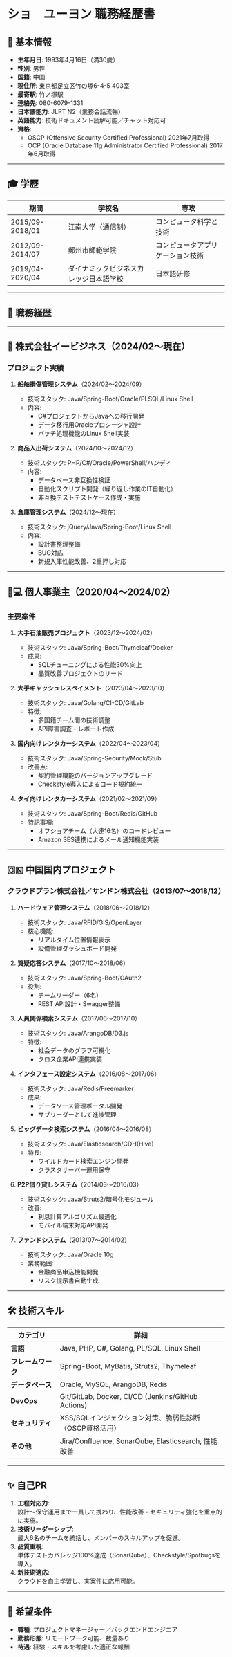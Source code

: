 # ショ　ユーヨン 職務経歴書


## 🧑 基本情報
- **生年月日**: 1993年4月16日（満30歳）  
- **性別**: 男性  
- **国籍**: 中国  
- **現住所**: 東京都足立区竹の塚6-4-5 403室  
- **最寄駅**: 竹ノ塚駅  
- **連絡先**: 080-6079-1331  
- **日本語能力**: JLPT N2（業務会話流暢）  
- **英語能力**: 技術ドキュメント読解可能／チャット対応可  
- **資格**:  
  - OSCP (Offensive Security Certified Professional) 2021年7月取得  
  - OCP (Oracle Database 11g Administrator Certified Professional) 2017年6月取得  

---

## 🎓 学歴
| 期間           | 学校名                             | 専攻                     |
|----------------|------------------------------------|--------------------------|
| 2015/09-2018/01 | 江南大学（通信制）                | コンピュータ科学と技術   |
| 2012/09-2014/07 | 鄭州市師範学院                   | コンピュータアプリケーション技術 |
| 2019/04-2020/04 | ダイナミックビジネスカレッジ日本語学校 | 日本語研修               |

---

## 💼 職務経歴
---

## 🏢 株式会社イービジネス（2024/02～現在）
### プロジェクト実績
1. **船舶損傷管理システム**（2024/02～2024/09）  
   - 技術スタック: Java/Spring-Boot/Oracle/PLSQL/Linux Shell  
   - 内容:  
     - C#プロジェクトからJavaへの移行開発  
     - データ移行用Oracleプロシージャ設計  
     - バッチ処理機能のLinux Shell実装  

2. **商品入出荷システム**（2024/10～2024/12）  
   - 技術スタック: PHP/C#/Oracle/PowerShell/ハンディ   
   - 内容:  
     - データベース非互換性検証  
     - 自動化スクリプト開発（繰り返し作業のIT自動化）  
     - 非互換テストテストケース作成・実施  

3. **倉庫管理システム**（2024/12～現在）  
   - 技術スタック: jQuery/Java/Spring-Boot/Linux Shell  
   - 内容:  
     - 設計書整理整備  
     - BUG対応
     - 新規入庫性能改善、2重押し対応  

---

## 🧑💻 個人事業主（2020/04～2024/02）
### 主要案件
1. **大手石油販売プロジェクト**（2023/12～2024/02）  
   - 技術スタック: Java/Spring-Boot/Thymeleaf/Docker  
   - 成果:  
     - SQLチューニングによる性能30%向上  
     - 品質改善プロジェクトのリード  

2. **大手キャッシュレスペイメント**（2023/04～2023/10）  
   - 技術スタック: Java/Golang/CI-CD/GitLab  
   - 特徴:  
     - 多国籍チーム間の技術調整  
     - API障害調査・レポート作成  

3. **国内向けレンタカーシステム**（2022/04～2023/04）  
   - 技術スタック: Java/Spring-Security/Mock/Stub  
   - 改善点:  
     - 契約管理機能のバージョンアップグレード  
     - Checkstyle導入によるコード規約統一  

4. **タイ向けレンタカーシステム**（2021/02～2021/09）  
   - 技術スタック: Java/Spring-Boot/Redis/GitHub  
   - 特記事項:  
     - オフショアチーム（大連16名）のコードレビュー  
     - Amazon SES連携によるメール通知機能実装  

---

## 🇨🇳 中国国内プロジェクト
### クラウドプラン株式会社／サンドン株式会社（2013/07～2018/12）
1. **ハードウェア管理システム**（2018/06～2018/12）  
   - 技術スタック: Java/RFID/GIS/OpenLayer  
   - 核心機能:  
     - リアルタイム位置情報表示  
     - 設備管理ダッシュボード開発  

2. **質疑応答システム**（2017/10～2018/06）  
   - 技術スタック: Java/Spring-Boot/OAuth2  
   - 役割:  
     - チームリーダー（6名）  
     - REST API設計・Swagger整備  

3. **人員関係検索システム**（2017/06～2017/10）  
   - 技術スタック: Java/ArangoDB/D3.js  
   - 特徴:  
     - 社会データのグラフ可視化  
     - クロス企業API連携実装  

4. **インタフェース設定システム**（2016/08～2017/06）  
   - 技術スタック: Java/Redis/Freemarker  
   - 成果:  
     - データソース管理ポータル開発  
     - サブリーダーとして進捗管理  

5. **ビッグデータ検索システム**（2016/04～2016/08）  
   - 技術スタック: Java/Elasticsearch/CDH(Hive)  
   - 特長:  
     - ワイルドカード検索エンジン開発  
     - クラスタサーバー運用保守  

6. **P2P借り貸しシステム**（2014/03～2016/03）  
   - 技術スタック: Java/Struts2/暗号化モジュール  
   - 改善:  
     - 利息計算アルゴリズム最適化  
     - モバイル端末対応API開発  

7. **ファンドシステム**（2013/07～2014/02）  
   - 技術スタック: Java/Oracle 10g  
   - 業務範囲:  
     - 金融商品申込機能開発  
     - リスク提示書自動生成  


---

## 🛠️ 技術スキル
| カテゴリ       | 詳細                                                                 |
|----------------|----------------------------------------------------------------------|
| **言語**       | Java, PHP, C#, Golang, PL/SQL, Linux Shell                          |
| **フレームワーク** | Spring-Boot, MyBatis, Struts2, Thymeleaf                            |
| **データベース** | Oracle, MySQL, ArangoDB, Redis                                      |
| **DevOps**     | Git/GitLab, Docker, CI/CD (Jenkins/GitHub Actions)                  |
| **セキュリティ**  | XSS/SQLインジェクション対策、脆弱性診断（OSCP資格活用）             |
| **その他**      | Jira/Confluence, SonarQube, Elasticsearch, 性能改善     |

---

## ✨ 自己PR
1. **工程対応力**:  
   設計～保守運用まで一貫して携わり、性能改善・セキュリティ強化を重点的に実施。  
2. **技術リーダーシップ**:  
   最大6名のチームを統括し、メンバーのスキルアップを促進。  
3. **品質重視**:  
   単体テストカバレッジ100%達成（SonarQube）、Checkstyle/Spotbugsを導入。  
4. **新技術適応**:  
   クラウドを自主学習し、実案件に応用可能。  

---

## 🌟 希望条件
- **職種**: プロジェクトマネージャー／バックエンドエンジニア  
- **勤務形態**: リモートワーク可能、裁量あり  
- **待遇**: 経験・スキルを考慮した適正な報酬  
